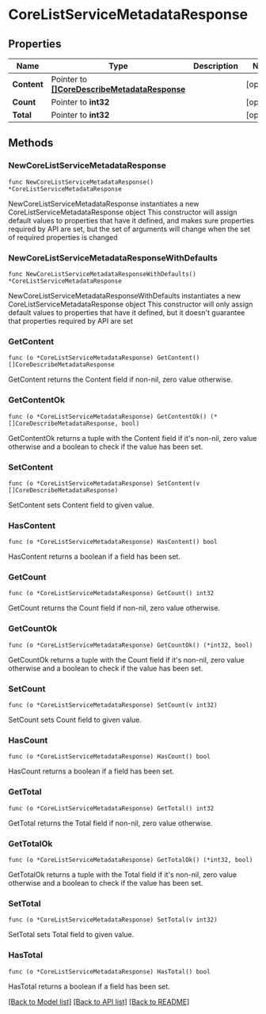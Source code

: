 # CoreListServiceMetadataResponse

## Properties

Name | Type | Description | Notes
------------ | ------------- | ------------- | -------------
**Content** | Pointer to [**[]CoreDescribeMetadataResponse**](CoreDescribeMetadataResponse.md) |  | [optional] 
**Count** | Pointer to **int32** |  | [optional] 
**Total** | Pointer to **int32** |  | [optional] 

## Methods

### NewCoreListServiceMetadataResponse

`func NewCoreListServiceMetadataResponse() *CoreListServiceMetadataResponse`

NewCoreListServiceMetadataResponse instantiates a new CoreListServiceMetadataResponse object
This constructor will assign default values to properties that have it defined,
and makes sure properties required by API are set, but the set of arguments
will change when the set of required properties is changed

### NewCoreListServiceMetadataResponseWithDefaults

`func NewCoreListServiceMetadataResponseWithDefaults() *CoreListServiceMetadataResponse`

NewCoreListServiceMetadataResponseWithDefaults instantiates a new CoreListServiceMetadataResponse object
This constructor will only assign default values to properties that have it defined,
but it doesn't guarantee that properties required by API are set

### GetContent

`func (o *CoreListServiceMetadataResponse) GetContent() []CoreDescribeMetadataResponse`

GetContent returns the Content field if non-nil, zero value otherwise.

### GetContentOk

`func (o *CoreListServiceMetadataResponse) GetContentOk() (*[]CoreDescribeMetadataResponse, bool)`

GetContentOk returns a tuple with the Content field if it's non-nil, zero value otherwise
and a boolean to check if the value has been set.

### SetContent

`func (o *CoreListServiceMetadataResponse) SetContent(v []CoreDescribeMetadataResponse)`

SetContent sets Content field to given value.

### HasContent

`func (o *CoreListServiceMetadataResponse) HasContent() bool`

HasContent returns a boolean if a field has been set.

### GetCount

`func (o *CoreListServiceMetadataResponse) GetCount() int32`

GetCount returns the Count field if non-nil, zero value otherwise.

### GetCountOk

`func (o *CoreListServiceMetadataResponse) GetCountOk() (*int32, bool)`

GetCountOk returns a tuple with the Count field if it's non-nil, zero value otherwise
and a boolean to check if the value has been set.

### SetCount

`func (o *CoreListServiceMetadataResponse) SetCount(v int32)`

SetCount sets Count field to given value.

### HasCount

`func (o *CoreListServiceMetadataResponse) HasCount() bool`

HasCount returns a boolean if a field has been set.

### GetTotal

`func (o *CoreListServiceMetadataResponse) GetTotal() int32`

GetTotal returns the Total field if non-nil, zero value otherwise.

### GetTotalOk

`func (o *CoreListServiceMetadataResponse) GetTotalOk() (*int32, bool)`

GetTotalOk returns a tuple with the Total field if it's non-nil, zero value otherwise
and a boolean to check if the value has been set.

### SetTotal

`func (o *CoreListServiceMetadataResponse) SetTotal(v int32)`

SetTotal sets Total field to given value.

### HasTotal

`func (o *CoreListServiceMetadataResponse) HasTotal() bool`

HasTotal returns a boolean if a field has been set.


[[Back to Model list]](../README.md#documentation-for-models) [[Back to API list]](../README.md#documentation-for-api-endpoints) [[Back to README]](../README.md)


